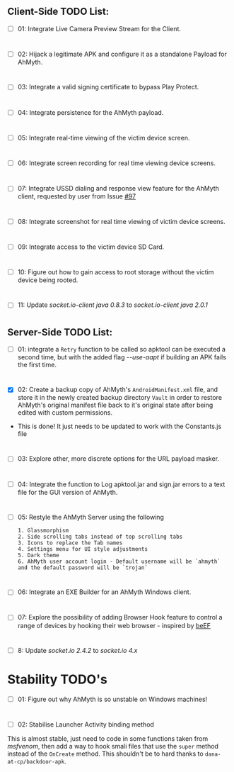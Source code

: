 ## Client-Side TODO List:
- [ ] 01: Integrate Live Camera Preview Stream for the Client. 
#
- [ ] 02: Hijack a legitimate APK and configure it as a standalone Payload for AhMyth.
#
- [ ] 03: Integrate a valid signing certificate to bypass Play Protect. 
#
- [ ] 04: Integrate persistence for the AhMyth payload.
#
- [ ] 05: Integrate real-time viewing of the victim device screen.
#
- [ ] 06: Integrate screen recording for real time viewing device screens.
#
- [ ] 07: Integrate USSD dialing and response view feature for the 
AhMyth client, requested by user from Issue [#97](https://github.com/Morsmalleo/AhMyth/issues/97)
#
- [ ] 08: Integrate screenshot for real time viewing of victim device screens.
#
- [ ] 09: Integrate access to the victim device SD Card.
#
- [ ] 10: Figure out how to gain access to root storage without the victim device being rooted.
#
- [ ] 11: Update *socket.io-client java 0.8.3* to *socket.io-client java 2.0.1*
#
#
## Server-Side TODO List:

- [ ] 01: integrate a `Retry` function to be called so apktool
can be executed a second time, but with the added flag *--use-aapt* if building an APK fails
the first time.
#
- [x] 02: Create a backup copy of AhMyth's `AndroidManifest.xml`
file, and store it in the newly created backup directory 
`Vault` in order to restore AhMyth's original manifest file back to 
it's original state after being edited with custom permissions.

- This is done! It just needs to be updated to work with the
Constants.js file
#
- [ ] 03: Explore other, more discrete options for the 
URL payload masker.
#
- [ ] 04: Integrate the function to Log apktool.jar and sign.jar 
errors to a text file for the GUI version of AhMyth.
#
- [ ] 05: Restyle the AhMyth Server using the following

      1. Glassmorphism 
      2. Side scrolling tabs instead of top scrolling tabs
      3. Icons to replace the Tab names
      4. Settings menu for UI style adjustments
      5. Dark theme
      6. AhMyth user account login - Default username will be `ahmyth` 
      and the default password will be `trojan`
#
- [ ] 06: Integrate an EXE Builder for an AhMyth Windows client.
#
- [ ] 07: Explore the possibility of adding Browser Hook feature 
to control a range of devices by hooking their web browser - inspired by [beEF](https://GitHub.com/beefproject/beef)
#
- [ ] 8: Update *socket.io 2.4.2* to *socket.io 4.x*
#
#
# Stability TODO's

- [ ] 01: Figure out why AhMyth is so unstable on 
Windows machines!
# 
- [ ] 02: Stabilise Launcher Activity binding method

This is almost stable, just need to code in some functions
taken from *msfvenom*, then add a way to hook smali files that use the
`super` method instead of the `OnCreate` method. This shouldn't be to hard
thanks to `dana-at-cp/backdoor-apk`.
